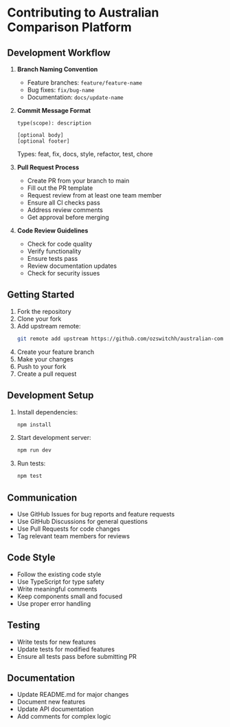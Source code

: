# Contributing to Australian Comparison Platform

## Development Workflow

1. **Branch Naming Convention**
   - Feature branches: `feature/feature-name`
   - Bug fixes: `fix/bug-name`
   - Documentation: `docs/update-name`

2. **Commit Message Format**
   ```
   type(scope): description
   
   [optional body]
   [optional footer]
   ```
   Types: feat, fix, docs, style, refactor, test, chore

3. **Pull Request Process**
   - Create PR from your branch to main
   - Fill out the PR template
   - Request review from at least one team member
   - Ensure all CI checks pass
   - Address review comments
   - Get approval before merging

4. **Code Review Guidelines**
   - Check for code quality
   - Verify functionality
   - Ensure tests pass
   - Review documentation updates
   - Check for security issues

## Getting Started

1. Fork the repository
2. Clone your fork
3. Add upstream remote:
   ```bash
   git remote add upstream https://github.com/ozswitchh/australian-comparison-platform.git
   ```
4. Create your feature branch
5. Make your changes
6. Push to your fork
7. Create a pull request

## Development Setup

1. Install dependencies:
   ```bash
   npm install
   ```

2. Start development server:
   ```bash
   npm run dev
   ```

3. Run tests:
   ```bash
   npm test
   ```

## Communication

- Use GitHub Issues for bug reports and feature requests
- Use GitHub Discussions for general questions
- Use Pull Requests for code changes
- Tag relevant team members for reviews

## Code Style

- Follow the existing code style
- Use TypeScript for type safety
- Write meaningful comments
- Keep components small and focused
- Use proper error handling

## Testing

- Write tests for new features
- Update tests for modified features
- Ensure all tests pass before submitting PR

## Documentation

- Update README.md for major changes
- Document new features
- Update API documentation
- Add comments for complex logic 